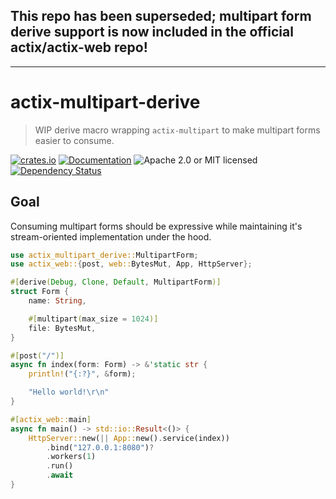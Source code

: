 ## This repo has been superseded; multipart form derive support is now included in the official actix/actix-web repo!

---

# actix-multipart-derive

> WIP derive macro wrapping `actix-multipart` to make multipart forms easier to consume.

[![crates.io](https://img.shields.io/crates/v/actix-multipart-derive?label=latest)](https://crates.io/crates/actix-multipart-derive)
[![Documentation](https://docs.rs/actix-multipart-derive/badge.svg?version=0.1.0)](https://docs.rs/actix-multipart-derive/0.1.0)
![Apache 2.0 or MIT licensed](https://img.shields.io/crates/l/actix-multipart-derive)
[![Dependency Status](https://deps.rs/crate/actix-multipart-derive/0.1.0/status.svg)](https://deps.rs/crate/actix-multipart-derive/0.1.0)

## Goal

Consuming multipart forms should be expressive while maintaining it's stream-oriented
implementation under the hood.

```rust
use actix_multipart_derive::MultipartForm;
use actix_web::{post, web::BytesMut, App, HttpServer};

#[derive(Debug, Clone, Default, MultipartForm)]
struct Form {
    name: String,

    #[multipart(max_size = 1024)]
    file: BytesMut,
}

#[post("/")]
async fn index(form: Form) -> &'static str {
    println!("{:?}", &form);

    "Hello world!\r\n"
}

#[actix_web::main]
async fn main() -> std::io::Result<()> {
    HttpServer::new(|| App::new().service(index))
        .bind("127.0.0.1:8080")?
        .workers(1)
        .run()
        .await
}

```
